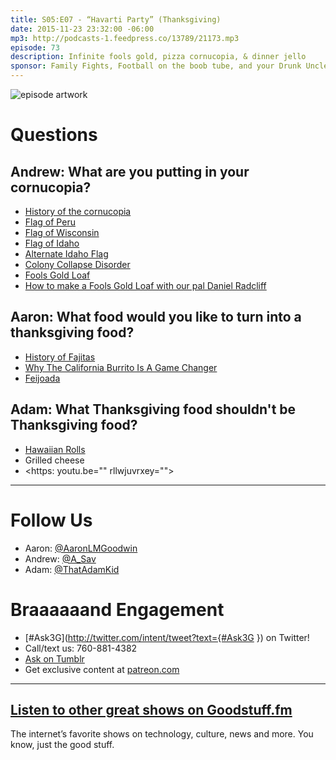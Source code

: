 ```yaml
---
title: S05:E07 - “Havarti Party” (Thanksgiving)
date: 2015-11-23 23:32:00 -06:00
mp3: http://podcasts-1.feedpress.co/13789/21173.mp3
episode: 73
description: Infinite fools gold, pizza cornucopia, & dinner jello
sponsor: Family Fights, Football on the boob tube, and your Drunk Uncle
---
```


![episode artwork][1]

# Questions

## Andrew: What are you putting in your cornucopia?

* [History of the cornucopia][2]
* [Flag of Peru][3]
* [Flag of Wisconsin][4]
* [Flag of Idaho][5]
* [Alternate Idaho Flag][6]
* [Colony Collapse Disorder][7]
* [Fools Gold Loaf][8]
* [How to make a Fools Gold Loaf with our pal Daniel Radcliff][9]

## Aaron: What food would you like to turn into a thanksgiving food?

* [History of Fajitas][10]
* [Why The California Burrito Is A Game Changer][11]
* [Feijoada][12]

## Adam: What Thanksgiving food shouldn't be Thanksgiving food?

* [Hawaiian Rolls][13]
* Grilled cheese
* <https: youtu.be="" rllwjuvrxey="">

***

# Follow Us
* Aaron: [@AaronLMGoodwin](http://twitter.com/aaronlmgoodwin)
* Andrew: [@A_Sav](http://twitter.com/a_sav)
* Adam: [@ThatAdamKid](http://twitter.com/thatadamkid)

# Braaaaaand Engagement
* [#Ask3G](http://twitter.com/intent/tweet?text={#Ask3G }) on Twitter!
* Call/text us: 760-881-4382
* [Ask on Tumblr](http://3g3q.co/ask)
* Get exclusive content at [patreon.com](http://www.patreon.com/3g3q)

***

## [Listen to other great shows on Goodstuff.fm](http://goodstuff.fm/)
The internet’s favorite shows on technology, culture, news and more. You know, just the good stuff.

[1]: http://l.gdwn.co/1c59y.jpg
[2]: http://www.brighthubeducation.com/history-homework-help/126590-what-is-a-cornucopia/
[3]: https://en.wikipedia.org/wiki/Flag_of_Peru
[4]: https://en.wikipedia.org/wiki/Flag_of_Wisconsin
[5]: https://en.wikipedia.org/wiki/Flag_and_seal_of_Idaho
[6]: http://bit.ly/1T7ozp4
[7]: http://bit.ly/1lBH49S
[8]: https://en.wikipedia.org/wiki/Fool%27s_Gold_Loaf
[9]: https://www.youtube.com/watch?v=RWIEVV1W130
[10]: http://www.austinchronicle.com/food/2005-03-04/261130/
[11]: http://www.buzzfeed.com/pablovaldivia/all-hail-the-california-burrito#.fw69B5MjV
[12]: https://en.wikipedia.org/wiki/Feijoada
[13]: http://www.kingshawaiian.com/products/rolls-12-pack/
[14]: http://twitter.com/aaronlmgoodwin
[15]: http://twitter.com/a_sav
[16]: http://twitter.com/thatadamkid
[17]: http://www.patreon.com/3g3q
[18]: http://goodstuff.fm/3g3q/ 